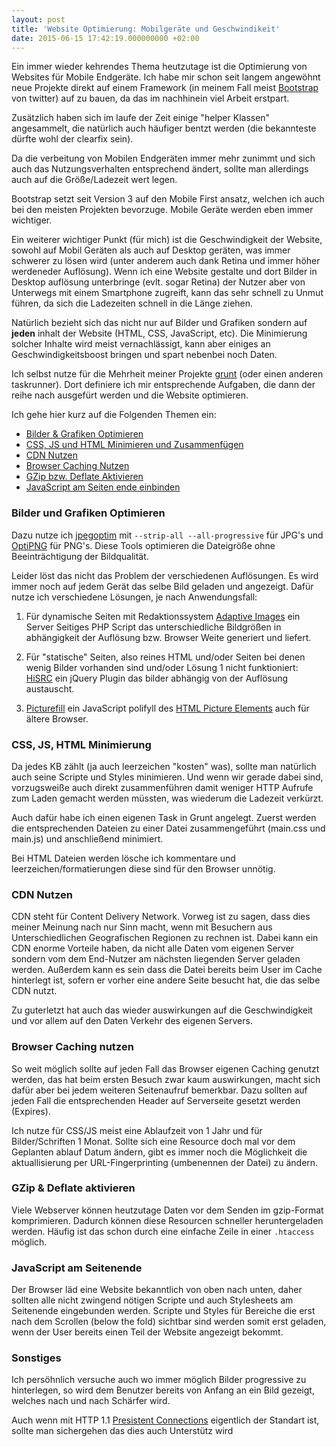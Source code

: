 ```yaml
---
layout: post
title: 'Website Optimierung: Mobilgeräte und Geschwindikeit'
date: 2015-06-15 17:42:19.000000000 +02:00
---
```

Ein immer wieder kehrendes Thema heutzutage ist die Optimierung von Websites für Mobile Endgeräte. Ich habe mir schon seit langem angewöhnt neue Projekte direkt auf einem Framework (in meinem Fall meist [Bootstrap](http://getbootstrap.com/) von twitter) auf zu bauen, da das im nachhinein viel Arbeit erstpart.

Zusätzlich haben sich im laufe der Zeit einige "helper Klassen" angesammelt, die natürlich auch häufiger bentzt werden (die bekannteste dürfte wohl der clearfix sein).

Da die verbeitung von Mobilen Endgeräten immer mehr zunimmt und sich auch das Nutzungsverhalten entsprechend ändert, sollte man allerdings auch auf die Größe/Ladezeit wert legen.

Bootstrap setzt seit Version 3 auf den Mobile First ansatz, welchen ich auch bei den meisten Projekten bevorzuge. Mobile Geräte werden eben immer wichtiger.

Ein weiterer wichtiger Punkt (für mich) ist die Geschwindigkeit der Website, sowohl auf Mobil Geräten als auch auf Desktop geräten, was immer schwerer zu lösen wird (unter anderem auch dank Retina und immer höher werdeneder Auflösung). Wenn ich eine Website gestalte und dort Bilder in Desktop auflösung unterbringe (evlt. sogar Retina) der Nutzer aber von Unterwegs mit einem Smartphone zugreift, kann das sehr schnell zu Unmut führen, da sich die Ladezeiten schnell in die Länge ziehen.

Natürlich bezieht sich das nicht nur auf Bilder und Grafiken sondern auf __jeden__ inhalt der Website (HTML, CSS, JavaScript, etc). Die Minimierung solcher Inhalte wird meist vernachlässigt, kann aber einiges an Geschwindigkeitsboost bringen und spart nebenbei noch Daten.

Ich selbst nutze für die Mehrheit meiner Projekte [grunt](http://gruntjs.com/) (oder einen anderen taskrunner). Dort definiere ich mir entsprechende Aufgaben, die dann der reihe nach ausgefürt werden und die Website optimieren.

Ich gehe hier kurz auf die Folgenden Themen ein:

* [Bilder & Grafiken Optimieren](#bilder)
* [CSS, JS und HTML Minimieren und Zusammenfügen](#css)
* [CDN Nutzen](#cdn)
* [Browser Caching Nutzen](#cache)
* [GZip bzw. Deflate Aktivieren](#deflate)
* [JavaScript am Seiten ende einbinden](#js)


### Bilder und Grafiken Optimieren<a id="bilder"></a>
Dazu nutze ich [jpegoptim](http://freecode.com/projects/jpegoptim/) mit `--strip-all --all-progressive` für JPG's und [OptiPNG](http://optipng.sourceforge.net/) für PNG's. Diese Tools optimieren die Dateigröße ohne Beeinträchtigung der Bildqualität.

Leider löst das nicht das Problem der verschiedenen Auflösungen. Es wird immer noch auf jedem Gerät das selbe Bild geladen und angezeigt. Dafür nutze ich verschiedene Lösungen, je nach Anwendungsfall:

1. Für dynamische Seiten mit Redaktionssystem [Adaptive Images](http://adaptive-images.com/) ein Server Seitiges PHP Script das unterschiedliche Bildgrößen in abhängigkeit der Auflösung bzw. Browser Weite generiert und liefert.

2. Für "statische" Seiten, also reines HTML und/oder Seiten bei denen wenig Bilder vorhanden sind und/oder Lösung 1 nicht funktioniert: [HiSRC](https://github.com/teleject/hisrc) ein jQuery Plugin das bilder abhängig von der Auflösung austauscht.

3. [Picturefill](https://github.com/scottjehl/picturefill) ein JavaScript polifyll des [HTML Picture Elements](https://html.spec.whatwg.org/multipage/embedded-content.html#embedded-content) auch für ältere Browser.

### CSS, JS, HTML Minimierung <a id="css"></a>
Da jedes KB zählt (ja auch leerzeichen "kosten" was), sollte man natürlich auch seine Scripte und Styles minimieren. Und wenn wir gerade dabei sind, vorzugsweiße auch direkt zusammenführen damit weniger HTTP Aufrufe zum Laden gemacht werden müssten, was wiederum die Ladezeit verkürzt.

Auch dafür habe ich einen eigenen Task in Grunt angelegt. Zuerst werden die entsprechenden Dateien zu einer Datei zusammengeführt (main.css und main.js) und anschließend minimiert.

Bei HTML Dateien werden lösche ich kommentare und leerzeichen/formatierungen diese sind für den Browser unnötig.

### CDN Nutzen <a id="cdn"></a>
CDN steht für Content Delivery Network. Vorweg ist zu sagen, dass dies meiner Meinung nach nur Sinn macht, wenn mit Besuchern aus Unterschiedlichen Geografischen Regionen zu rechnen ist. Dabei kann ein CDN enorme Vorteile haben, da nicht alle Daten vom eigenen Server sondern vom dem End-Nutzer am nächsten liegenden Server geladen werden. Außerdem kann es sein dass die Datei bereits beim User im Cache hinterlegt ist, sofern er vorher eine andere Seite besucht hat, die das selbe CDN nutzt.

Zu guterletzt hat auch das wieder auswirkungen auf die Geschwindigkeit und vor allem auf den Daten Verkehr des eigenen Servers.


### Browser Caching nutzen <a id="cache"></a>
So weit möglich sollte auf jeden Fall das Browser eigenen Caching genutzt werden, das hat beim ersten Besuch zwar kaum auswirkungen, macht sich dafür aber bei jedem weiteren Seitenaufruf bemerkbar. Dazu sollten auf jeden Fall die entsprechenden Header auf Serverseite gesetzt werden (Expires).

Ich nutze für CSS/JS meist eine Ablaufzeit von 1 Jahr und für Bilder/Schriften 1 Monat. Sollte sich eine Resource doch mal vor dem Geplanten ablauf Datum ändern, gibt es immer noch die Möglichkeit die aktuallisierung per URL-Fingerprinting (umbenennen der Datei) zu ändern.

### GZip & Deflate aktivieren <a id="deflate"></a>
Viele Webserver können heutzutage Daten vor dem Senden im gzip-Format komprimieren. Dadurch können diese Resourcen schneller heruntergeladen werden. Häufig ist das schon durch eine einfache Zeile in einer `.htaccess` möglich.


### JavaScript am Seitenende <a id="js"></a>
Der Browser läd eine Website bekanntlich von oben nach unten, daher sollten alle nicht zwingend nötigen Scripte und auch Stylesheets am Seitenende eingebunden werden. Scripte und Styles für Bereiche die erst nach dem Scrollen (below the fold) sichtbar sind werden somit erst geladen, wenn der User bereits einen Teil der Website angezeigt bekommt.

### Sonstiges
Ich persöhnlich versuche auch wo immer möglich Bilder progressive zu hinterlegen, so wird dem Benutzer bereits von Anfang an ein Bild gezeigt, welches nach und nach Schärfer wird.

Auch wenn mit HTTP 1.1 [Presistent Connections](https://en.wikipedia.org/wiki/HTTP_persistent_connection) eigentlich der Standart ist, sollte man sichergehen das dies auch Unterstütz wird
